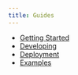 ```yaml
---
title: Guides
---
```


* [Getting Started](/get-started)
* [Developing](/developing)
* [Deployment](/deployment)
* [Examples](/examples)
